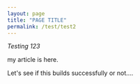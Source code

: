 ```yaml
---
layout: page
title: "PAGE TITLE"
permalink: /test/test2
---
```


*Testing 123*

my article is here.

Let's see if this builds successfully or not....
